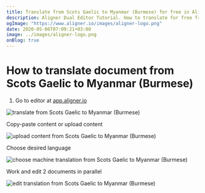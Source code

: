 ```yaml
---
title: Translate from Scots Gaelic to Myanmar (Burmese) for free in Aligner Editor
description: Aligner Dual Editor Tutorial. How to translate for free from Scots Gaelic to Myanmar (Burmese). Aligner is multilingual document management platform. 
ogImage: "https://www.aligner.io/images/aligner-logo.png"
date: 2020-05-06T07:09:21+03:00
image: ../images/aligner-logo.png
onBlog: true
---
```


# How to translate document from Scots Gaelic to Myanmar (Burmese)

1. Go to editor at [app.aligner.io](https://app.aligner.io "Aligner App web page")

![translate from Scots Gaelic to Myanmar (Burmese)](../aligner-blank-editor.png "translate from Scots Gaelic to Myanmar (Burmese)")

Copy-paste content or upload content

![upload content from Scots Gaelic to Myanmar (Burmese)](../aligner-uploaded-document.png "upload content from Scots Gaelic to Myanmar (Burmese)")

Choose desired language

![choose machine translation from Scots Gaelic to Myanmar (Burmese)](../aligner-language-dropdown.png "choose machine translation from Scots Gaelic to Myanmar (Burmese)")

Work and edit 2 documents in parallel

![edit translation from Scots Gaelic to Myanmar (Burmese)](../aligner-double-sitded-editor.png "edit translation from Scots Gaelic to Myanmar (Burmese)")

